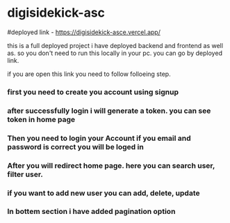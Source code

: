 # digisidekick-asc

#deployed link - https://digisidekick-asce.vercel.app/

this is a full deployed project i have deployed backend and frontend as well as. so you don't need to run this locally in your pc. you can go  by deployed link.

if you are open this link you need to follow folloeing step.
<h3> first you need to create you account using signup </h3>
<h3>after successfully login i will generate a token. you can see token in home page</h3>
<h3>Then you need to login your Account if you email and password is correct you will be loged in</h3>
<h3>After you will redirect home page. here you can search user, filter user.</h3>
<h3>if you want to add new user you can add, delete, update</h3>
<h3>In bottem section i have added pagination option</h3>

